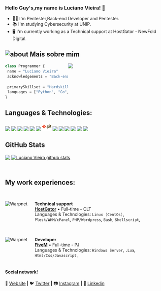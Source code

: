 ### Hello Guy's,my name is Luciano Vieira! 👋

- 👨‍💻  I'm Pentester,Back-end Developer and Pentester.
- 📚  I'm studying Cybersecurity at UNIP.
- 🖥️  I'm currently working as a Technical support at HostGator - NewFold Digital.

## <img width="45" alt="about" src="https://raw.github.com/elizarov/elizarov/master/about.png"> Mais sobre mim

<img align="right" width="300" src="https://i2.wp.com/allhtaccess.info/wp-content/uploads/2018/03/programming.gif?fit=1281%2C716&ssl=1" />

```python
class Programmer {
 name = "Luciano Vieira"
 acknowledgements = "Back-end Developer"
 
 primarySkillset = "Hardskills"
 languages = ["Python", "Go", "C++"] 
}
```

## **Languages & Technologies:**  
<code><img height="30" src="https://raw.githubusercontent.com/yurijserrano/Github-Profile-Readme-Logos/master/text%20editors/vscode.svg"></code>
<code><img height="30" src="https://raw.githubusercontent.com/yurijserrano/Github-Profile-Readme-Logos/master/cloud/amazon.svg"></code>
<code><img height="30" src="https://raw.githubusercontent.com/yurijserrano/Github-Profile-Readme-Logos/master/cloud/docker.svg"></code>
<code><img height="30" src="https://raw.githubusercontent.com/yurijserrano/Github-Profile-Readme-Logos/master/cloud/ansible.svg"></code>
<code><img height="30" src="https://github.com/yurijserrano/Github-Profile-Readme-Logos/blob/master/cloud/terraform.png?raw=true"></code>
<code><img height="30" src="https://raw.githubusercontent.com/yurijserrano/Github-Profile-Readme-Logos/master/databases/mysql.svg"></code>
<code><img height="30" src="https://raw.githubusercontent.com/github/explore/80688e429a7d4ef2fca1e82350fe8e3517d3494d/topics/git/git.png"></code>
<code><img height="30" src="[https://github.com/lucvieirasi/githubprofile/blob/main/kisspng-bash-shell-script-scripting-language-command-line-guaje-juaruipav-5b9092f71962f9.149159101536201463104.png?raw=true](https://upload.wikimedia.org/wikipedia/commons/thumb/4/4b/Bash_Logo_Colored.svg/240px-Bash_Logo_Colored.svg.png)"></code>
<code><img height="30" src="https://raw.githubusercontent.com/yurijserrano/Github-Profile-Readme-Logos/master/programming%20languages/python.svg"></code>
<code><img height="30" src="https://raw.githubusercontent.com/yurijserrano/Github-Profile-Readme-Logos/master/frameworks/flask.svg"></code>
<code><img height="30" src="https://raw.githubusercontent.com/yurijserrano/Github-Profile-Readme-Logos/master/frameworks/django.svg"></code>
<code><img height="30" src="https://fastapi.tiangolo.com/img/logo-margin/logo-teal.png"></code>
<code><img height="30" src="https://raw.githubusercontent.com/yurijserrano/Github-Profile-Readme-Logos/master/programming%20languages/go.svg"></code>



## **GitHub Stats**

<a href="https://github.com/Gurupreet">
  <img align="center" src="https://github-readme-stats.vercel.app/api/top-langs/?username=lucvieirasi&theme=dark&hide_langs_below=1" />
</a>

<a href="https://github.com/Gurupreet">
 <img align="center" src="https://github-readme-stats.vercel.app/api?username=lucvieirasi&show_icons=true&theme=dark&line_height=27" alt="Luciano Vieira github stats"/>
</a>

[Website]: https://lucianovieirapro.com/
[Twitter]: https://twitter.com/lucvieirapro
[Instagram]: https://www.instagram.com/lucianovieirapro/
[Linkedin]: https://www.linkedin.com/in/lucvieirasi/
<br>

## **My work experiences:**
<br>

[<img align="left" height="96px" width="96px" alt="Warpnet" src="[https://assets-blog.hostgator.com.br/wp-content/uploads/2020/10/snappy-profile-96x96.png](https://assets-blog.hostgator.com.br/wp-content/uploads/2020/10/snappy-profile-96x96.png)"/>](https://www.hostgator.com.br/)

**Technical support** \
[**HostGator**](https://www.hostgator.com.br/) • Full-time - CLT \
Languages & Technologies: `Linux (CentOs)`, `Plesk/WHM/cPanel`, `PHP/Wordpress`, `Bash`, `Shellscript`,\
<br/>
<br>

[<img align="left" height="96px" width="96px" alt="Warpnet" src="https://logos-world.net/wp-content/uploads/2021/03/FiveM-Logo.png"/>](https://www.fivembrasil.com/)

**Developer** \
[**FiveM**](https://www.fivembrasil.com/) • Full-time - PJ \
Languages & Technologies: `Windows Server`, `.Lua`, `Html/Css/Javascript`,\
<br/>

#### Social network!

🏡 [Website][website] **|** 
🐦 [Twitter][twitter] **|** 
📷 [Instagram][instagram] **|** 
👔 [Linkedin][linkedin]
